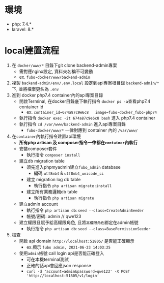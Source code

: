 # 環境
* php: 7.4.*
* laravel: 8.*

# local建置流程
1. 在 `docker/www/*` 目錄下git clone backend-admin專案
   * 需對應nginx設定, 資料夾名稱不可變動
   * ex. `fubo-docker/www/backend-admin`
2. 複製 `backend-admin/env/.env.local` 設定到api專案根目錄 `backend-admin/*` 下, 並將檔案更名為 `.env`
3. 進到 docker php7.4 container內的api專案目錄
   * 開啟Terminal, 在docker目錄底下執行指令 `docker ps -a`查看php7.4 container id
      * ex. `container_id=674a87c9e6c8   image=fubo-docker_fubo-php74`
   * 執行指令 `docker exec -it 674a87c9e6c8 bash` 進入 php7.4 container
   * 執行指令 `cd /var/www/backend-admin` 進入api專案目錄
      * `fubo-docker/www/*` 一律對應到 container 內的 `/var/www/`
4. 在`container`內執行指令建置api環境
   * **所有php artisan 及 composer指令一律都在`container`內執行**
   * 安裝composer套件
     * 執行指令 `composer install`
   * 建立db migration table
     * 須先進入phpmyadmin建立`fubo_admin` database
        * 編碼 `utf8mb4` & `utf8mb4_unicode_ci` 
     * 建立 migration log db table  
        * 執行指令 `php artisan migrate:install`
     * 建立所有業務邏輯db table   
        * 執行指令 `php artisan migrate`
   * 建立admin account
     * 執行指令 `php artisan db:seed --class=CreateAdminSeeder`
     * 帳號/密碼: admin // qwe123
   * 建立權限且賦予給高權限角色, 且將`高權限角色`綁定在admin帳號
     * 執行指令 `php artisan db:seed --class=BasePermissionSeeder`
5. 檢查
   * 開啟 api domain `http://localhost:51805/` 是否能正確顯示
      * ex.顯示 `fubo admin, 2021-06-23 14:03:25`
   * 使用`admin`帳號 call login api是否能正確登入
      * 可在本機terminal測試
      * 正確的話api會回應json response  
      * `curl -d 'account=admin&password=qwe123' -X POST 'http://localhost:51805/v1/login'`


    
    
